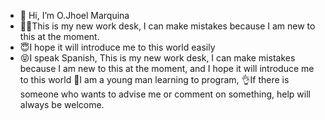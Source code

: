 - 👋 Hi, I’m O.Jhoel Marquina
- 😶‍🌫️This is my new work desk, I can make mistakes because I am new to this at the moment.
- 😇I hope it will introduce me to this world easily
- 😝I speak Spanish, This is my new work desk, I can make mistakes because I am new to this at the moment, and I hope it will introduce me to this world
  🫠I am a young man learning to program,
  👌If there is someone who wants to advise me or comment on something, help will always be welcome.
